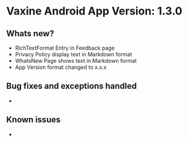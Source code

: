 # Vaxine Android App Version: 1.3.0

## Whats new?
- RichTextFormat Entry in Feedback page
- Privacy Policy display text in Markdown format
- WhatsNew Page shows text in Markdown format
- App Version format changed to x.x.x

## Bug fixes and exceptions handled
- 

## Known issues
-
